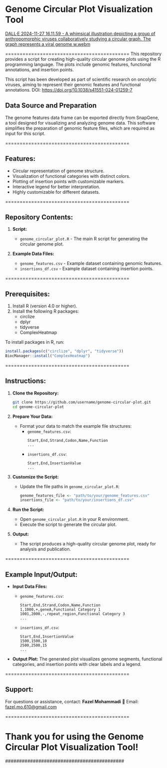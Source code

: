 
# Genome Circular Plot Visualization Tool #
[DALL·E 2024-11-27 16.11.59 - A whimsical illustration depicting a group of anthropomorphic viruses collaboratively studying a circular graph. The graph represents a viral genome w.webm](https://github.com/user-attachments/assets/524a8428-e6f4-4724-b12c-b5eeca33be3c)


===========================================
This repository provides a script for creating high-quality circular genome plots using the R programming language. The plots include genomic features, functional annotations, and insertion points.

This script has been developed as part of scientific research on oncolytic viruses, aiming to represent their genomic features and functional annotations. DOI: https://doi.org/10.1038/s41551-024-01259-7

## Data Source and Preparation
The genome features data frame can be exported directly from SnapGene, a tool designed for visualizing and analyzing genome data. This software simplifies the preparation of genomic feature files, which are required as input for this script.

===========================================
## Features:
- Circular representation of genome structure.
- Visualization of functional categories with distinct colors.
- Plotting of insertion points with customizable markers.
- Interactive legend for better interpretation.
- Highly customizable for different datasets.

===========================================
## Repository Contents:
1. **Script:**
   - `genome_circular_plot.R` - The main R script for generating the circular genome plot.

2. **Example Data Files:**
   - `genome_features.csv` - Example dataset containing genomic features.
   - `insertions_df.csv` - Example dataset containing insertion points.

===========================================
## Prerequisites:
1. Install R (version 4.0 or higher).
2. Install the following R packages:
   - circlize
   - dplyr
   - tidyverse
   - ComplexHeatmap

To install packages in R, run:
```R
install.packages(c("circlize", "dplyr", "tidyverse"))
BiocManager::install("ComplexHeatmap")
```

===========================================
## Instructions:
1. **Clone the Repository:**
   ```bash
   git clone https://github.com/username/genome-circular-plot.git
   cd genome-circular-plot
   ```

2. **Prepare Your Data:**
   - Format your data to match the example file structures:
     - `genome_features.csv`:
       ```
       Start,End,Strand,Codon,Name,Function
       ...
       ```
     - `insertions_df.csv`:
       ```
       Start,End,InsertionValue
       ...
       ```

3. **Customize the Script:**
   - Update the file paths in `genome_circular_plot.R`:
     ```R
     genome_features_file <- "path/to/your/genome_features.csv"
     insertions_file <- "path/to/your/insertions_df.csv"
     ```

4. **Run the Script:**
   - Open `genome_circular_plot.R` in your R environment.
   - Execute the script to generate the circular plot.

5. **Output:**
   - The script produces a high-quality circular genome plot, ready for analysis and publication.

===========================================
## Example Input/Output:
- **Input Data Files:**
  - `genome_features.csv`:
    ```csv
    Start,End,Strand,Codon,Name,Function
    1,1000,+,geneA,Functional Category 1
    1001,2000,-,repeat_region,Functional Category 3
    ...
    ```
  - `insertions_df.csv`:
    ```csv
    Start,End,InsertionValue
    1500,1500,10
    2500,2500,15
    ...
    ```

- **Output Plot:**
  The generated plot visualizes genome segments, functional categories, and insertion points with clear labels and a legend.

===========================================
## Support:
For questions or assistance, contact:
**Fazel Mohammadi**
📧 Email: fazel.mo.610@gmail.com

===========================================
# Thank you for using the Genome Circular Plot Visualization Tool!
###########################################
